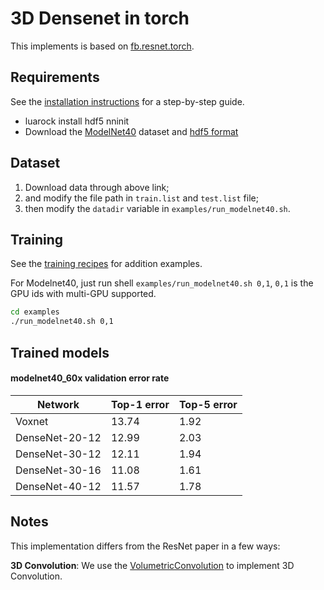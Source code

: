 3D Densenet in torch 
============================

This implements is based on [fb.resnet.torch](https://github.com/facebook/fb.resnet.torch/).

## Requirements
See the [installation instructions](https://github.com/facebook/fb.resnet.torch/blob/master/INSTALL.md) for a step-by-step guide.
- luarock install hdf5 nninit
- Download the [ModelNet40](http://3dshapenets.cs.princeton.edu/) dataset and [hdf5 format](https://pan.baidu.com/s/1hsN81qG)

## Dataset
 1. Download data through above link;
 2. and modify the file path in `train.list` and `test.list` file;
 3. then modify the `datadir` variable in `examples/run_modelnet40.sh`.

## Training
See the [training recipes](https://github.com/facebook/fb.resnet.torch/blob/master/TRAINING.md) for addition examples.

For Modelnet40, just run shell `examples/run_modelnet40.sh 0,1`, `0,1` is the GPU ids with multi-GPU supported. 
```bash
cd examples
./run_modelnet40.sh 0,1
```



## Trained models


#### modelnet40_60x validation error rate

| Network        | Top-1 error | Top-5 error |
| -------------- | ----------- | ----------- |
| Voxnet         | 13.74       | 1.92        |
| DenseNet-20-12 | 12.99       | 2.03        |
| DenseNet-30-12 | 12.11       | 1.94        |
| DenseNet-30-16 | 11.08       | 1.61        |
| DenseNet-40-12 | 11.57       | 1.78        |
## Notes

This implementation differs from the ResNet paper in a few ways:

**3D Convolution**: We use the [VolumetricConvolution](https://github.com/torch/nn/blob/master/doc/convolution.md) to implement 3D Convolution.


